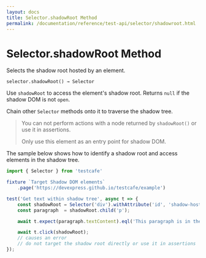 ```yaml
---
layout: docs
title: Selector.shadowRoot Method
permalink: /documentation/reference/test-api/selector/shadowroot.html
---
```

# Selector.shadowRoot Method

Selects the shadow root hosted by an element.

```text
selector.shadowRoot() → Selector
```

Use `shadowRoot` to access the element's shadow root. Returns `null` if the shadow DOM is not `open`.

Chain other `Selector` methods onto it to traverse the shadow tree.

> You can not perform actions with a node returned by `shadowRoot()` or use it in assertions.
>
> Only use this element as an entry point for shadow DOM.

The sample below shows how to identify a shadow root and access elements in the shadow tree.

```js
import { Selector } from 'testcafe'

fixture `Target Shadow DOM elements`
    .page('https://devexpress.github.io/testcafe/example')

test('Get text within shadow tree', async t => {
    const shadowRoot = Selector('div').withAttribute('id', 'shadow-host').shadowRoot();
    const paragraph  = shadowRoot.child('p');

    await t.expect(paragraph.textContent).eql('This paragraph is in the shadow tree');

    await t.click(shadowRoot);
    // causes an error
    // do not target the shadow root directly or use it in assertions
});
```
